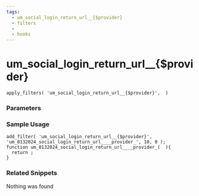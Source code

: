 ```yaml
---
tags: 
  - um_social_login_return_url__{$provider}
  - filters
  - 
  - hooks
---
```

# um\_social\_login\_return\_url\_\_{$provider}

``` php:no-line-numbers
apply_filters( 'um_social_login_return_url__{$provider}',  )
```
<div class='hook-sep'></div>

### Parameters

<div class='hook-sep'></div>



### Sample Usage

``` php:no-line-numbers
add_filter( 'um_social_login_return_url__{$provider}', 'um_0132024_social_login_return_url____provider_', 10, 0 );
function um_0132024_social_login_return_url____provider_(  ){
  return ;
}
```
<div class='hook-sep'></div>



### Related Snippets

Nothing was found

